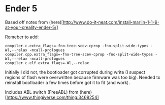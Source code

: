 # Ender 5

Based off notes from (here)[http://www.do-it-neat.com/install-marlin-1-1-9-at-your-creality-ender-5/]

Remeber to add:

```
compiler.c.extra_flags=-fno-tree-scev-cprop -fno-split-wide-types -Wl,--relax -mcall-prologues
compiler.cpp.extra_flags=-fno-tree-scev-cprop -fno-split-wide-types -Wl,--relax -mcall-prologues
compiler.c.elf.extra_flags=-Wl,--relax
```

Initially I did not, the bootloader got corrupted during write (I suspect regions of flash were overwritten because firmware was too big). Needed to reinstall bootloader a few times before got it to fit (and work).

Includes ABL switch (FreeABL) from (here)[https://www.thingiverse.com/thing:3468254]
